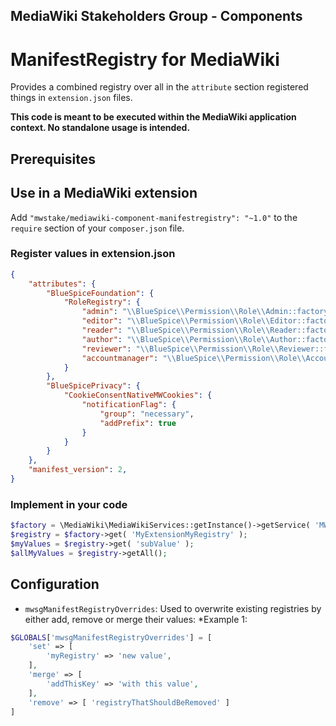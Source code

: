 ## MediaWiki Stakeholders Group - Components
# ManifestRegistry for MediaWiki

Provides a combined registry over all in the `attribute` section registered things in `extension.json` files.

**This code is meant to be executed within the MediaWiki application context. No standalone usage is intended.**

## Prerequisites

## Use in a MediaWiki extension

Add `"mwstake/mediawiki-component-manifestregistry": "~1.0"` to the `require` section of your `composer.json` file.

### Register values in extension.json
```JSON
{
	"attributes": {
		"BlueSpiceFoundation": {
			"RoleRegistry": {
				"admin": "\\BlueSpice\\Permission\\Role\\Admin::factory",
				"editor": "\\BlueSpice\\Permission\\Role\\Editor::factory",
				"reader": "\\BlueSpice\\Permission\\Role\\Reader::factory",
				"author": "\\BlueSpice\\Permission\\Role\\Author::factory",
				"reviewer": "\\BlueSpice\\Permission\\Role\\Reviewer::factory",
				"accountmanager": "\\BlueSpice\\Permission\\Role\\AccountManager::factory"
			}
		},
		"BlueSpicePrivacy": {
			"CookieConsentNativeMWCookies": {
				"notificationFlag": {
					"group": "necessary",
					"addPrefix": true
				}
			}
		}
	},
	"manifest_version": 2,
}
```

### Implement in your code
```php
$factory = \MediaWiki\MediaWikiServices::getInstance()->getService( 'MWStakeManifestRegistryFactory' );
$registry = $factory->get( 'MyExtensionMyRegistry' );
$myValues = $registry->get( 'subValue' );
$allMyValues = $registry->getAll();
```

## Configuration
- `mwsgManifestRegistryOverrides`: Used to overwrite existing registries by either add, remove or merge their values:
*Example 1:
```php
$GLOBALS['mwsgManifestRegistryOverrides'] = [
	'set' => [
		'myRegistry' => 'new value',
	],
	'merge' => [
		'addThisKey' => 'with this value',
	],
	'remove' => [ 'registryThatShouldBeRemoved' ]
]
```
